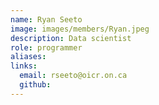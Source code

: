 ```yaml
---
name: Ryan Seeto
image: images/members/Ryan.jpeg
description: Data scientist
role: programmer
aliases:
links:
  email: rseeto@oicr.on.ca
  github: 
---
```


